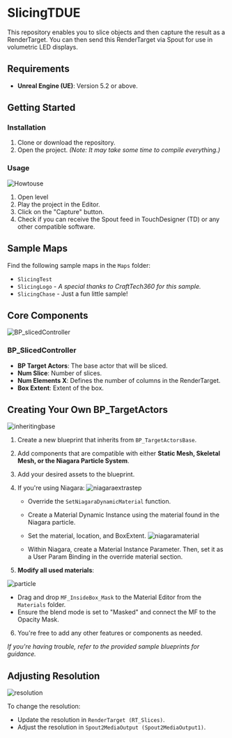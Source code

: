 # SlicingTDUE

This repository enables you to slice objects and then capture the result as a RenderTarget. You can then send this RenderTarget via Spout for use in volumetric LED displays.

## Requirements
- **Unreal Engine (UE)**: Version 5.2 or above.

## Getting Started

### Installation
1. Clone or download the repository.
2. Open the project. *(Note: It may take some time to compile everything.)*

### Usage
![Howtouse](https://github.com/miwa-maroon/SlicingTDUE/assets/65750938/d6d79a34-3c84-4166-a7b7-8f228eb905d3)

1. Open level
2. Play the project in the Editor.
3. Click on the "Capture" button.
4. Check if you can receive the Spout feed in TouchDesigner (TD) or any other compatible software.

## Sample Maps

Find the following sample maps in the `Maps` folder:
- `SlicingTest`
- `SlicingLogo` - *A special thanks to CraftTech360 for this sample.*
- `SlicingChase` - Just a fun little sample!

## Core Components
![BP_slicedController](https://github.com/miwa-maroon/SlicingTDUE/assets/65750938/59c0ee9a-c6b7-4857-a8f0-766d41641938)

### BP_SlicedController
- **BP Target Actors**: The base actor that will be sliced.
- **Num Slice**: Number of slices.
- **Num Elements X**: Defines the number of columns in the RenderTarget.
- **Box Extent**: Extent of the box.

## Creating Your Own BP_TargetActors
![inheritingbase](https://github.com/miwa-maroon/SlicingTDUE/assets/65750938/f0dc0c89-e7a3-4bc4-a362-22ed21113785)

1. Create a new blueprint that inherits from `BP_TargetActorsBase`.
2. Add components that are compatible with either **Static Mesh, Skeletal Mesh, or the Niagara Particle System**.
3. Add your desired assets to the blueprint.
4. If you're using Niagara:
![niagaraextrastep](https://github.com/miwa-maroon/SlicingTDUE/assets/65750938/415a79cb-4997-4ce6-8f2d-6a8df1c49944)

   - Override the `SetNiagaraDynamicMaterial` function.
   - Create a Material Dynamic Instance using the material found in the Niagara particle.
   - Set the material, location, and BoxExtent.
     ![niagaramaterial](https://github.com/miwa-maroon/SlicingTDUE/assets/65750938/a27e2ea6-2721-4297-b72c-047ac57a4282)

   - Within Niagara, create a Material Instance Parameter. Then, set it as a User Param Binding in the override material section.
  
5. **Modify all used materials**:

![particle](https://github.com/miwa-maroon/SlicingTDUE/assets/65750938/e72f1622-72b7-4bd1-9074-8339b3d3d67b)

   - Drag and drop `MF_InsideBox_Mask` to the Material Editor from the `Materials` folder.
   - Ensure the blend mode is set to "Masked" and connect the MF to the Opacity Mask.
6. You're free to add any other features or components as needed.

*If you're having trouble, refer to the provided sample blueprints for guidance.*

## Adjusting Resolution
![resolution](https://github.com/miwa-maroon/SlicingTDUE/assets/65750938/500eeaec-e6db-4d29-b0aa-1e33e3698ea6)

To change the resolution:
- Update the resolution in `RenderTarget (RT_Slices)`.
- Adjust the resolution in `Spout2MediaOutput (Spout2MediaOutput1)`.



